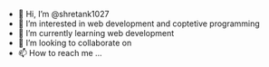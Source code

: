 - 👋 Hi, I’m @shretank1027
- 👀 I’m interested in web development and coptetive programming
- 🌱 I’m currently learning web development
- 💞️ I’m looking to collaborate on 
- 📫 How to reach me ...

<!---
shretank1027/shretank1027 is a ✨ special ✨ repository because its `README.md` (this file) appears on your GitHub profile.
You can click the Preview link to take a look at your changes.
--->
